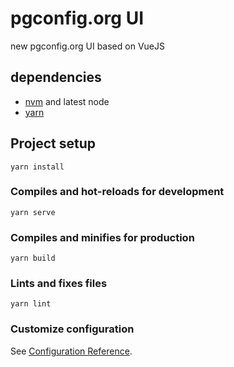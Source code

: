 # pgconfig.org UI
new pgconfig.org UI based on VueJS

## dependencies

* [nvm](https://github.com/nvm-sh/nvm) and latest node
* [yarn](https://classic.yarnpkg.com/en/docs/install/#debian-stable )

## Project setup
```
yarn install
```

### Compiles and hot-reloads for development
```
yarn serve
```

### Compiles and minifies for production
```
yarn build
```

### Lints and fixes files
```
yarn lint
```

### Customize configuration
See [Configuration Reference](https://cli.vuejs.org/config/).
